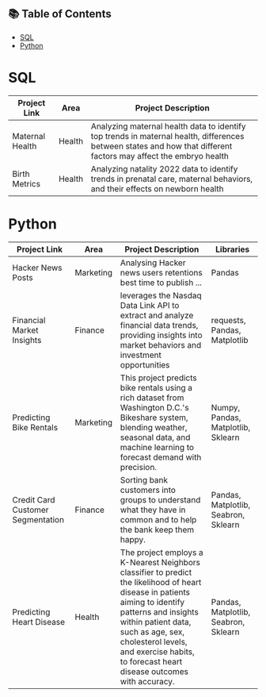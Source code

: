 ## 📚 Table of Contents
- [SQL](#sql)
- [Python](#python)

# SQL
| Project Link | Area | Project Description |
|---|---|---|
| Maternal Health | Health | Analyzing maternal health data to identify top trends in maternal health,  differences between states and how that different factors may affect the embryo health | 
| Birth Metrics | Health | Analyzing natality 2022 data to identify trends in prenatal care, maternal behaviors, and their effects on newborn health |

# Python
| Project Link | Area | Project Description | Libraries |    
|---|---|---|---|
| Hacker News Posts | Marketing | Analysing Hacker news users retentions best time to publish ... | Pandas |
| Financial Market Insights | Finance | leverages the Nasdaq Data Link API to extract and analyze financial data trends, providing insights into market behaviors and investment opportunities | requests, Pandas, Matplotlib |
| Predicting Bike Rentals | Marketing | This project predicts bike rentals using a rich dataset from Washington D.C.'s Bikeshare system, blending weather, seasonal data, and machine learning to forecast demand with precision.| Numpy, Pandas, Matplotlib, Sklearn |
| Credit Card Customer Segmentation | Finance | Sorting bank customers into groups to understand what they have in common and to help the bank keep them happy. | Pandas, Matplotlib, Seabron, Sklearn | 
| Predicting Heart Disease | Health | The project employs a K-Nearest Neighbors classifier to predict the likelihood of heart disease in patients aiming to identify patterns and insights within patient data, such as age, sex, cholesterol levels, and exercise habits, to forecast heart disease outcomes with accuracy. | Pandas, Matplotlib, Seabron, Sklearn | 
